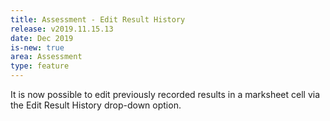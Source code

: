 ```yaml
---
title: Assessment - Edit Result History
release: v2019.11.15.13
date: Dec 2019
is-new: true
area: Assessment
type: feature
---
```


It is now possible to edit previously recorded results in a marksheet cell via the Edit Result History drop-down option.
